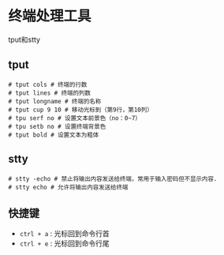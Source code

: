 # 终端处理工具

tput和stty

## tput

    # tput cols # 终端的行数
    # tput lines # 终端的列数
    # tput longname # 终端的名称
    # tput cup 9 10 # 移动光标到（第9行，第10列）
    # tpu serf no # 设置文本前景色（no：0~7）
    # tpu setb no # 设置终端背景色
    # tput bold # 设置文本为粗体

## stty

    # stty -echo # 禁止将输出内容发送给终端，常用于输入密码但不显示内容.
    # stty echo # 允许将输出内容发送给终端

## 快捷键
- `ctrl + a` : 光标回到命令行首
- `ctrl + e` : 光标回到命令行尾 